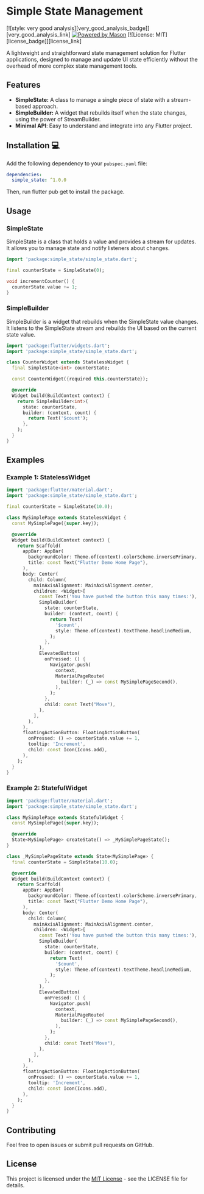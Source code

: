 # Simple State Management

[![style: very good analysis][very_good_analysis_badge]][very_good_analysis_link]
[![Powered by Mason](https://img.shields.io/endpoint?url=https%3A%2F%2Ftinyurl.com%2Fmason-badge)](https://github.com/felangel/mason)
[![License: MIT][license_badge]][license_link]

A lightweight and straightforward state management solution for Flutter applications, designed to manage and update UI state efficiently without the overhead of more complex state management tools.

## Features
- **SimpleState:** A class to manage a single piece of state with a stream-based approach.
- **SimpleBuilder:** A widget that rebuilds itself when the state changes, using the power of StreamBuilder.
- **Minimal API**: Easy to understand and integrate into any Flutter project.


## Installation 💻

Add the following dependency to your `pubspec.yaml` file:

```yaml
dependencies:
  simple_state: ^1.0.0
```

Then, run flutter pub get to install the package.

## Usage

### SimpleState

SimpleState is a class that holds a value and provides a stream for updates. It allows you to manage state and notify listeners about changes.

```dart
import 'package:simple_state/simple_state.dart';

final counterState = SimpleState(0);

void incrementCounter() {
  counterState.value += 1;
}
```

### SimpleBuilder

SimpleBuilder is a widget that rebuilds when the SimpleState value changes. It listens to the SimpleState stream and rebuilds the UI based on the current state value.

```dart
import 'package:flutter/widgets.dart';
import 'package:simple_state/simple_state.dart';

class CounterWidget extends StatelessWidget {
  final SimpleState<int> counterState;

  const CounterWidget({required this.counterState});

  @override
  Widget build(BuildContext context) {
    return SimpleBuilder<int>(
      state: counterState,
      builder: (context, count) {
        return Text('$count');
      },
    );
  }
}
```

## Examples

### Example 1: StatelessWidget

```dart
import 'package:flutter/material.dart';
import 'package:simple_state/simple_state.dart';

final counterState = SimpleState(10.0);

class MySimplePage extends StatelessWidget {
  const MySimplePage({super.key});

  @override
  Widget build(BuildContext context) {
    return Scaffold(
      appBar: AppBar(
        backgroundColor: Theme.of(context).colorScheme.inversePrimary,
        title: const Text("Flutter Demo Home Page"),
      ),
      body: Center(
        child: Column(
          mainAxisAlignment: MainAxisAlignment.center,
          children: <Widget>[
            const Text('You have pushed the button this many times:'),
            SimpleBuilder(
              state: counterState,
              builder: (context, count) {
                return Text(
                  '$count',
                  style: Theme.of(context).textTheme.headlineMedium,
                );
              },
            ),
            ElevatedButton(
              onPressed: () {
                Navigator.push(
                  context,
                  MaterialPageRoute(
                    builder: (_) => const MySimplePageSecond(),
                  ),
                );
              },
              child: const Text("Move"),
            ),
          ],
        ),
      ),
      floatingActionButton: FloatingActionButton(
        onPressed: () => counterState.value += 1,
        tooltip: 'Increment',
        child: const Icon(Icons.add),
      ),
    );
  }
}
```

### Example 2: StatefulWidget

```dart
import 'package:flutter/material.dart';
import 'package:simple_state/simple_state.dart';

class MySimplePage extends StatefulWidget {
  const MySimplePage({super.key});

  @override
  State<MySimplePage> createState() => _MySimplePageState();
}

class _MySimplePageState extends State<MySimplePage> {
  final counterState = SimpleState(10.0);

  @override
  Widget build(BuildContext context) {
    return Scaffold(
      appBar: AppBar(
        backgroundColor: Theme.of(context).colorScheme.inversePrimary,
        title: const Text("Flutter Demo Home Page"),
      ),
      body: Center(
        child: Column(
          mainAxisAlignment: MainAxisAlignment.center,
          children: <Widget>[
            const Text('You have pushed the button this many times:'),
            SimpleBuilder(
              state: counterState,
              builder: (context, count) {
                return Text(
                  '$count',
                  style: Theme.of(context).textTheme.headlineMedium,
                );
              },
            ),
            ElevatedButton(
              onPressed: () {
                Navigator.push(
                  context,
                  MaterialPageRoute(
                    builder: (_) => const MySimplePageSecond(),
                  ),
                );
              },
              child: const Text("Move"),
            ),
          ],
        ),
      ),
      floatingActionButton: FloatingActionButton(
        onPressed: () => counterState.value += 1,
        tooltip: 'Increment',
        child: const Icon(Icons.add),
      ),
    );
  }
}
```


## Contributing

Feel free to open issues or submit pull requests on GitHub.

## License

This project is licensed under the [MIT License](https://github.com/EasyFlutterApps/simple_state/blob/main/LICENSE) - see the LICENSE file for details.
